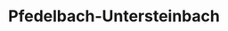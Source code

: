 ---
title: Pfedelbach-Untersteinbach
url: /pfedelbach-untersteinbach/
latitude: 49.139
longitude: 9.571
---
